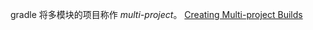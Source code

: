 gradle 将多模块的项目称作 *multi-project*。
[Creating Multi-project Builds](https://guides.gradle.org/creating-multi-project-builds/)